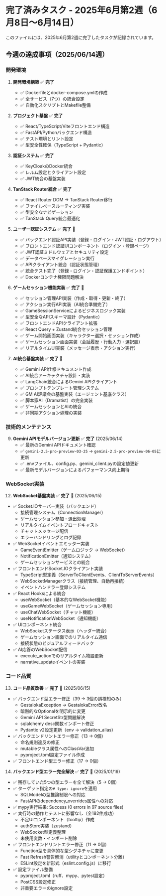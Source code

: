 # 完了済みタスク - 2025年6月第2週（6月8日〜6月14日）

このファイルには、2025年6月第2週に完了したタスクが記録されています。

## 今週の達成事項（2025/06/14週）

### 開発環境
1. **開発環境構築** ✅ **完了**
   - ✅ Dockerfileとdocker-compose.ymlの作成
   - ✅ 全サービス（7つ）の統合設定
   - ✅ 自動化スクリプトとMakefile整備

2. **プロジェクト基盤** ✅ **完了**
   - ✅ React/TypeScript/Viteフロントエンド構造
   - ✅ FastAPI/Pythonバックエンド構造
   - ✅ テスト環境とリント設定
   - ✅ 型安全性確保（TypeScript + Pydantic）

3. **認証システム** ✅ **完了**
   - ✅ KeyCloakのDocker統合
   - ✅ レルム設定とクライアント設定
   - ✅ JWT統合の基盤実装

4. **TanStack Router統合** ✅ **完了**
   - ✅ React Router DOM → TanStack Router移行
   - ✅ ファイルベースルーティング実装
   - ✅ 型安全なナビゲーション
   - ✅ TanStack Query統合最適化

5. **ユーザー認証システム** ✅ **完了** 🎉
   - ✅ バックエンド認証API実装（登録・ログイン・JWT認証・ログアウト）
   - ✅ フロントエンド認証UIコンポーネント（ログイン・登録ページ）
   - ✅ JWT認証ミドルウェアとセキュリティ設定
   - ✅ データベースマイグレーション実行
   - ✅ APIクライアント統合（認証状態管理）
   - ✅ 統合テスト完了（登録・ログイン・認証保護エンドポイント）
   - ✅ Dockerコンテナ権限問題解決

6. **ゲームセッション機能実装** ✅ **完了** 🎉
   - ✅ セッション管理API実装（作成・取得・更新・終了）
   - ✅ アクション実行API実装（AI統合準備完了）
   - ✅ GameSessionServiceによるビジネスロジック実装
   - ✅ 型安全なAPIスキーマ設計（Pydantic）
   - ✅ フロントエンドAPIクライアント拡張
   - ✅ React Query + Zustand統合セッション管理
   - ✅ ゲーム開始画面実装（キャラクター選択・セッション作成）
   - ✅ ゲームセッション画面実装（会話履歴・行動入力・選択肢）
   - ✅ リアルタイムUI実装（メッセージ表示・アクション実行）

7. **AI統合基盤実装** ✅ **完了** 🎉
   - ✅ Gemini API仕様ドキュメント作成
   - ✅ AI統合アーキテクチャ設計・実装
   - ✅ LangChain統合によるGemini APIクライアント
   - ✅ プロンプトテンプレート管理システム
   - ✅ GM AI評議会の基盤実装（エージェント基底クラス）
   - ✅ 脚本家AI（Dramatist）の完全実装
   - ✅ ゲームセッションとAIの統合
   - ✅ 非同期アクション処理の実装

### 技術的メンテナンス
9. **Gemini APIモデルバージョン更新** ✅ **完了** (2025/06/14)
   - ✅ 最新のGemini APIドキュメント確認
   - ✅ `gemini-2.5-pro-preview-03-25` → `gemini-2.5-pro-preview-06-05`に更新
   - ✅ .envファイル、config.py、gemini_client.pyの設定値更新
   - ✅ 最新モデルバージョンによるパフォーマンス向上期待

### WebSocket実装
12. **WebSocket基盤実装** ✅ **完了** 🎉 (2025/06/15)
   - ✅ Socket.IOサーバー実装（バックエンド）
     - 接続管理システム（ConnectionManager）
     - ゲームセッション参加・退出処理
     - リアルタイムイベントブロードキャスト
     - チャットメッセージ配信
     - エラーハンドリングとログ記録
   - ✅ WebSocketイベントエミッター実装
     - GameEventEmitter（ゲームロジック → WebSocket）
     - NotificationEmitter（通知システム）
     - ゲームセッションサービスとの統合
   - ✅ フロントエンドSocket.IOクライアント実装
     - TypeScript型定義（ServerToClientEvents、ClientToServerEvents）
     - WebSocketManagerクラス（接続管理、自動再接続）
     - イベントハンドラー登録システム
   - ✅ React Hooksによる統合
     - useWebSocket（基本的なWebSocket機能）
     - useGameWebSocket（ゲームセッション専用）
     - useChatWebSocket（チャット機能）
     - useNotificationWebSocket（通知機能）
   - ✅ UIコンポーネント統合
     - WebSocketステータス表示（ヘッダー統合）
     - ゲームセッション画面でのリアルタイム通信
     - 接続状態のビジュアルフィードバック
   - ✅ AI応答のWebSocket配信
     - execute_actionでのリアルタイム物語更新
     - narrative_updateイベントの実装

### コード品質
13. **コード品質改善** ✅ **完了** 🎉 (2025/06/15)
   - ✅ バックエンド型エラー修正（39 → 3個の誤検知のみ）
     - GestalokaException → GestalokaError改名
     - 暗黙的なOptionalを明示的に変更
     - Gemini API SecretStr型問題解決
     - sqlalchemy desc関数インポート修正
     - Pydantic v2設定更新（env → validation_alias）
   - ✅ バックエンドリントエラー修正（13 → 0個）
     - 命名規則違反の修正
     - mutableクラス属性へのClassVar追加
     - pyproject.toml設定ファイル作成
   - ✅ フロントエンド型エラー修正（17 → 0個）

14. **バックエンド型エラー完全解決** ✅ **完了** 🎉 (2025/01/19)
   - ✅ 残存していた5つの型エラーを全て解決（5 → 0個）
   - ✅ ターゲット指定の`# type: ignore`を適用
     - SQLModelの型推論制限への対応
     - FastAPIのdependency_overrides属性への対応
   - ✅ mypy実行結果: Success (0 errors in 97 source files)
   - ✅ 実行時の動作とテストに影響なし（全182件成功）
     - 不足UIコンポーネント（tooltip）作成
     - authStore実装（zustand）
     - WebSocket型定義整理
     - 未使用変数・インポート削除
   - ✅ フロントエンドリントエラー修正（11 → 0個）
     - Function型を具体的な型シグネチャに変更
     - Fast Refresh警告解消（utilityとコンポーネント分離）
     - ESLint設定を新形式（eslint.config.js）に移行
   - ✅ 設定ファイル整備
     - pyproject.toml（ruff、mypy、pytest設定）
     - PostCSS設定修正
     - 非重要エラーのignore設定